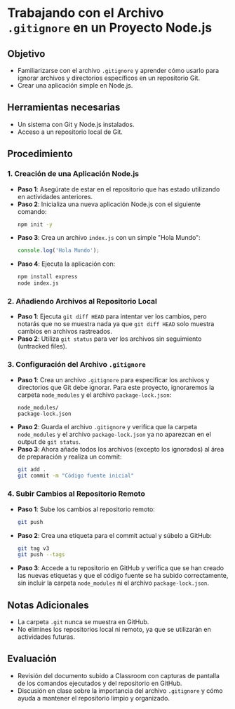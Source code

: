 # Trabajando con el Archivo `.gitignore` en un Proyecto Node.js

## Objetivo
- Familiarizarse con el archivo `.gitignore` y aprender cómo usarlo para ignorar archivos y directorios específicos en un repositorio Git.
- Crear una aplicación simple en Node.js.

## Herramientas necesarias
- Un sistema con Git y Node.js instalados.
- Acceso a un repositorio local de Git.

## Procedimiento

### 1. Creación de una Aplicación Node.js
   - **Paso 1**: Asegúrate de estar en el repositorio que has estado utilizando en actividades anteriores.
   - **Paso 2**: Inicializa una nueva aplicación Node.js con el siguiente comando:
     ```bash
     npm init -y
     ```
   - **Paso 3**: Crea un archivo `index.js` con un simple "Hola Mundo":
     ```javascript
     console.log('Hola Mundo');
     ```
   - **Paso 4**: Ejecuta la aplicación con:
     ```bash
     npm install express
     node index.js
     ```

### 2. Añadiendo Archivos al Repositorio Local
   - **Paso 1**: Ejecuta `git diff HEAD` para intentar ver los cambios, pero notarás que no se muestra nada ya que `git diff HEAD` solo muestra cambios en archivos rastreados.
   - **Paso 2**: Utiliza `git status` para ver los archivos sin seguimiento (untracked files).

### 3. Configuración del Archivo `.gitignore`
   - **Paso 1**: Crea un archivo `.gitignore` para especificar los archivos y directorios que Git debe ignorar. Para este proyecto, ignoraremos la carpeta `node_modules` y el archivo `package-lock.json`:
     ```plaintext
     node_modules/
     package-lock.json
     ```
   - **Paso 2**: Guarda el archivo `.gitignore` y verifica que la carpeta `node_modules` y el archivo `package-lock.json` ya no aparezcan en el output de `git status`.
   - **Paso 3**: Ahora añade todos los archivos (excepto los ignorados) al área de preparación y realiza un commit:
     ```bash
     git add .
     git commit -m "Código fuente inicial"
     ```

### 4. Subir Cambios al Repositorio Remoto
   - **Paso 1**: Sube los cambios al repositorio remoto:
     ```bash
     git push
     ```
   - **Paso 2**: Crea una etiqueta para el commit actual y súbelo a GitHub:
     ```bash
     git tag v3
     git push --tags
     ```
   - **Paso 3**: Accede a tu repositorio en GitHub y verifica que se han creado las nuevas etiquetas y que el código fuente se ha subido correctamente, sin incluir la carpeta `node_modules` ni el archivo `package-lock.json`.

## Notas Adicionales
- La carpeta `.git` nunca se muestra en GitHub.
- No elimines los repositorios local ni remoto, ya que se utilizarán en actividades futuras.

## Evaluación
- Revisión del documento subido a Classroom con capturas de pantalla de los comandos ejecutados y del repositorio en GitHub.
- Discusión en clase sobre la importancia del archivo `.gitignore` y cómo ayuda a mantener el repositorio limpio y organizado.
